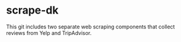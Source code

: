 # scrape-dk
This git includes two separate web scraping components that collect reviews from Yelp and TripAdvisor.
